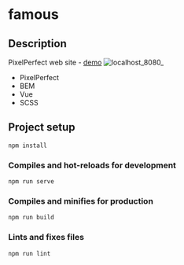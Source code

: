 # famous

## Description
PixelPerfect web site - [demo](https://saloev.github.io/famous/) ![localhost_8080_](https://user-images.githubusercontent.com/26417963/97120639-878a0700-1729-11eb-97ea-65424ba9232f.png)

- PixelPerfect
- BEM
- Vue
- SCSS


## Project setup
```
npm install
```

### Compiles and hot-reloads for development
```
npm run serve
```

### Compiles and minifies for production
```
npm run build
```

### Lints and fixes files
```
npm run lint
```